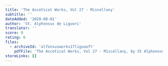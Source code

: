 ```yaml
---
title: 'The Ascetical Works, Vol 27 - Miscellany'
subtitle: ''
dateAdded: '2020-08-01'
author: 'St. Alphonsus de Liguori'
translator: ''
score: 0
rating: 0
files:
  - archiveId: 'alfonsusworks17liguuoft'
    pdfFile: 'The Ascetical Works, Vol 27 - Miscellany, by St Alphonsus de Liguori.pdf'
storeLinks: []
---
```



